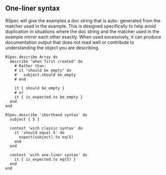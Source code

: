 ## One-liner syntax
RSpec will give the examples a doc string that is auto-
generated from the matcher used in the example. This is designed specifically
to help avoid duplication in situations where the doc string and the matcher
used in the example mirror each other exactly. When used excessively, it can
produce documentation output that does not read well or contribute to
understanding the object you are describing.

```
RSpec.describe Array do
  describe "when first created" do
    # Rather than:
    # it "should be empty" do
    #   subject.should be_empty
    # end

    it { should be_empty }
    # or
    it { is_expected.to be_empty }
  end
end
```

```
RSpec.describe 'shorthand syntax' do
  subject { 5 }

  context 'wich classic syntax' do
    it 'should equal 5' do
      expect(subject).to eq(5)
    end
  end

  context 'with one-liner syntax' do
    it { is_expected.to eq(5) }
  end
end
```
